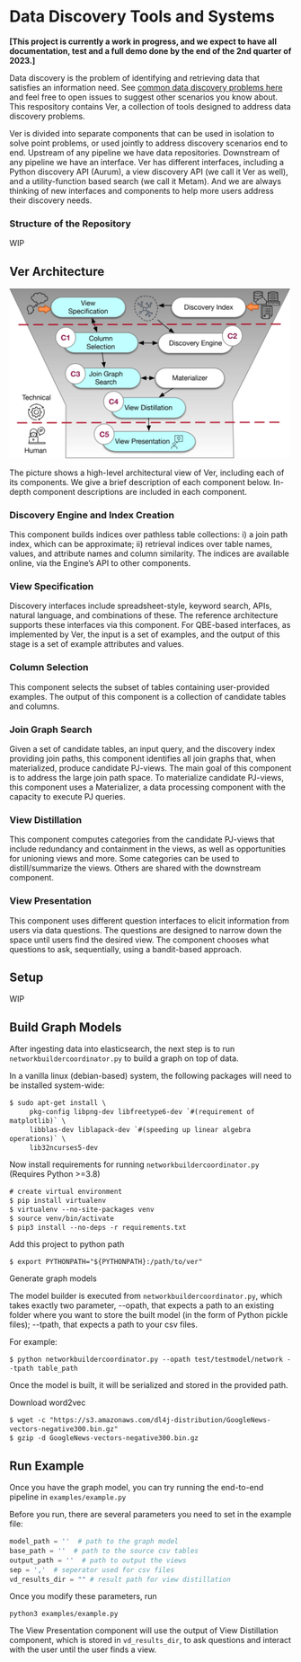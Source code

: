 # Data Discovery Tools and Systems

**[This project is currently a work in progress, and we expect to have all
documentation, test and a full demo done by the end of the 2nd quarter of 2023.]**

Data discovery is the problem of identifying and retrieving data that satisfies
an information need. See [common data discovery problems here](docs/intro/datadiscovery.md) and feel free to open
issues to suggest other scenarios you know about. This respository contains Ver, a 
collection of tools designed to address data discovery problems. 

Ver is divided into separate components that can be used in isolation to solve
point problems, or used jointly to address discovery scenarios end
to end. Upstream of any pipeline we have data repositories. Downstream of any
pipeline we have an interface. Ver has different interfaces, including a Python
discovery API (Aurum), a view discovery API (we call it Ver as well), and a
utility-function based search (we call it Metam). And we are always thinking of new interfaces
and components to help more users address their discovery needs.

### Structure of the Repository

WIP

## Ver Architecture

<img src="docs/img/architecture.jpeg" width="500">

The picture shows a high-level architectural view of Ver, including each of its
components. We give a brief description of each component below. In-depth
component descriptions are included in each component.

### Discovery Engine and Index Creation

This component builds indices over pathless table collections: i) a join path
index, which can be approximate; ii) retrieval indices over table names, values,
and attribute names and column similarity. The indices are available online, via
the Engine’s API to other components.

### View Specification 

Discovery interfaces include spreadsheet-style, keyword search, APIs, natural
language, and combinations of these. The reference architecture supports these
interfaces via this component. For QBE-based interfaces, as implemented by Ver,
the input is a set of examples, and the output of this stage is a set of example
attributes and values. 

### Column Selection

This component selects the subset of tables containing user-provided examples.
The output of this component is a collection of candidate tables and columns.

### Join Graph Search

Given a set of candidate tables, an input query, and the discovery index
providing join paths, this component identifies all join graphs that, when
materialized, produce candidate PJ-views.  The main goal of this component is to
address the large join path space.  To materialize candidate PJ-views, this
component uses a Materializer, a data processing component with the capacity to
execute PJ queries.

### View Distillation 

This component computes categories from the candidate PJ-views that include
redundancy and containment in the views, as well as opportunities for unioning
views and more. Some categories can be used to distill/summarize the views.
Others are shared with the downstream component.

### View Presentation 

This component uses different question interfaces to elicit information from
users via data questions. The questions are designed to narrow down the space
until users find the desired view. The component chooses what questions to ask,
sequentially, using a bandit-based approach.

## Setup

WIP

## Build Graph Models

After ingesting data into elasticsearch, the next step is to run
`networkbuildercoordinator.py` to build a graph on top of data.

In a vanilla linux (debian-based) system, the following packages will need to be
installed system-wide:

```shell
$ sudo apt-get install \
     pkg-config libpng-dev libfreetype6-dev `#(requirement of matplotlib)` \
     libblas-dev liblapack-dev `#(speeding up linear algebra operations)` \
     lib32ncurses5-dev
```

Now install requirements for running `networkbuildercoordinator.py` (Requires
Python >=3.8)

```shell
# create virtual environment
$ pip install virtualenv
$ virtualenv --no-site-packages venv
$ source venv/bin/activate 
$ pip3 install --no-deps -r requirements.txt
```

Add this project to python path

```shell
$ export PYTHONPATH="${PYTHONPATH}:/path/to/ver"
```

Generate graph models

The model builder is executed from `networkbuildercoordinator.py`, which takes
exactly two parameter, --opath, that expects a path to an existing folder where
you want to store the built model (in the form of Python pickle files); --tpath,
that expects a path to your csv files.

For example:

```shell
$ python networkbuildercoordinator.py --opath test/testmodel/network --tpath table_path
```

Once the model is built, it will be serialized and stored in the provided path.

Download word2vec

```shell
$ wget -c "https://s3.amazonaws.com/dl4j-distribution/GoogleNews-vectors-negative300.bin.gz"
$ gzip -d GoogleNews-vectors-negative300.bin.gz
```

## Run Example

Once you have the graph model, you can try running the end-to-end pipeline in
`examples/example.py`

Before you run, there are several parameters you need to set in the example
file:

```python
model_path = ''  # path to the graph model
base_path = ''  # path to the source csv tables
output_path = ''  # path to output the views
sep = ','  # seperator used for csv files
vd_results_dir = "" # result path for view distillation
```

Once you modify these parameters, run

```
python3 examples/example.py
```

The View Presentation component will use the output of View Distillation
component, which is stored in `vd_results_dir`, to ask questions and interact
with the user until the user finds a view.
